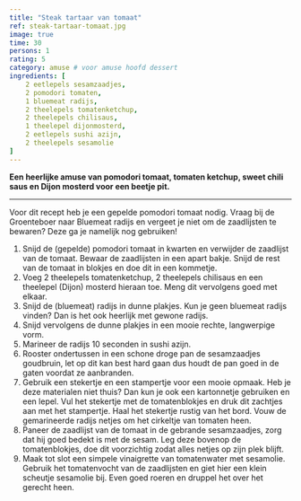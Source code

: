 ```yaml
---
title: "Steak tartaar van tomaat"
ref: steak-tartaar-tomaat.jpg
image: true
time: 30
persons: 1
rating: 5
category: amuse # voor amuse hoofd dessert
ingredients: [
	2 eetlepels sesamzaadjes,
	2 pomodori tomaten,
	1 bluemeat radijs,
	2 theelepels tomatenketchup,
	2 theelepels chilisaus,
	1 theelepel dijonmosterd,
	2 eetlepels sushi azijn,
	2 theelepels sesamolie
]
---
```


**Een heerlijke amuse van pomodori tomaat, tomaten ketchup, sweet chili saus en Dijon mosterd voor een beetje pit.**

---

Voor dit recept heb je een gepelde pomodori tomaat nodig. Vraag bij de Groenteboer naar Bluemeat radijs en vergeet je niet om de zaadlijsten te bewaren? Deze ga je namelijk nog gebruiken!
1. Snijd de (gepelde) pomodori tomaat in kwarten en verwijder de zaadlijst van de tomaat. Bewaar de zaadlijsten in een apart bakje. Snijd de rest van de tomaat in blokjes en doe dit in een kommetje.
2. Voeg 2 theelepels tomatenketchup, 2 theelepels chilisaus en een theelepel (Dijon) mosterd hieraan toe. Meng dit vervolgens goed met elkaar.
3. Snijd de (bluemeat) radijs in dunne plakjes. Kun je geen bluemeat radijs vinden? Dan is het ook heerlijk met gewone radijs.
4. Snijd vervolgens de dunne plakjes in een mooie rechte, langwerpige vorm.
5. Marineer de radijs 10 seconden in sushi azijn.
6. Rooster ondertussen in een schone droge pan de sesamzaadjes goudbruin, let op dit kan best hard gaan dus houdt de pan goed in de gaten voordat ze aanbranden.
7. Gebruik een stekertje en een stampertje voor een mooie opmaak. Heb je deze materialen niet thuis? Dan kun je ook een kartonnetje gebruiken en een lepel. Vul het stekertje met de tomatenblokjes en druk dit zachtjes aan met het stampertje. Haal het stekertje rustig van het bord. Vouw de gemarineerde radijs netjes om het cirkeltje van tomaten heen.
8. Paneer de zaadlijst van de tomaat in de gebrande sesamzaadjes, zorg dat hij goed bedekt is met de sesam. Leg deze bovenop de tomatenblokjes, doe dit voorzichtig zodat alles netjes op zijn plek blijft.
9. Maak tot slot een simpele vinaigrette van tomatenwater met sesamolie. Gebruik het tomatenvocht van de zaadlijsten en giet hier een klein scheutje sesamolie bij. Even goed roeren en druppel het over het gerecht heen.